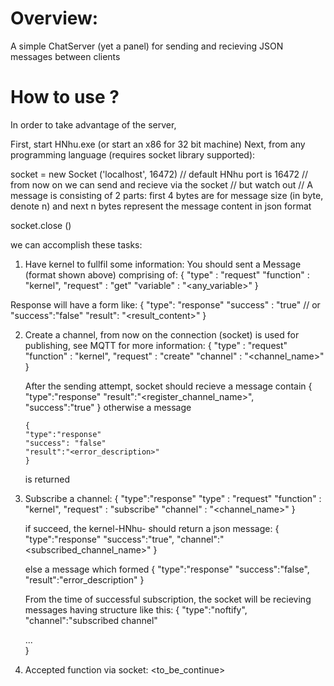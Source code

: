 # Overview:
A simple ChatServer (yet a panel) for sending and recieving JSON messages between clients

# How to use ?

In order to take advantage of the server, 

First, start HNhu.exe (or start an x86 for 32 bit machine)
Next, from any programming language (requires socket library supported):

socket = new Socket ('localhost', 16472) // default HNhu port is 16472
// from now on we can send and recieve via the socket 
// but watch out
// A message is consisting of 2 parts: first 4 bytes are for message size (in byte, denote n) and next n bytes represent the message content in json format

socket.close ()

we can accomplish these tasks:
1. Have kernel to fullfil some information:
  You should sent a Message (format shown above) comprising of:
    {
      "type" : "request"
      "function" : "kernel",
      "request" : "get"
      "variable" : "<any_variable>"
    }
    
  Response will have a form like:
    {
      "type": "response"
      "success" : "true" // or "success":"false"
      "result": "<result_content>"
    }
    
2. Create a channel, from now on the connection (socket) is used for publishing, see MQTT for more information:
    {
      "type" : "request"
      "function" : "kernel",
      "request" : "create"
      "channel" : "<channel_name>" 
    }
  
    After the sending attempt, socket should recieve a message contain 
    {
     "type":"response"
     "result":"<register_channel_name>", 
     "success":"true"
     }
     otherwise a message 
     ```
     {
     "type":"response"
     "success": "false"
     "result":"<error_description>"
     } 
     ```
     
     is returned
     
3. Subscribe a channel:
    {
      "type":"response"
      "type" : "request"
      "function" : "kernel",
      "request" : "subscribe"
      "channel" : "<channel_name>" 
    }
    
    if succeed, the kernel-HNhu- should return a json message: 
    {
      "type":"response"
      "success":"true",
      "channel":"<subscribed_channel_name>"
    }
    
    else a message which formed
    {
      "type":"response"
      "success":"false",
      "result":"error_description"
    }
    
    From the time of successful subscription, the socket will be recieving messages having structure like this:
    {
      "type":"noftify",
      "channel":"subscribed channel"
      
      ...      
    }
    
 4. Accepted function via socket:
  <to_be_continue>
